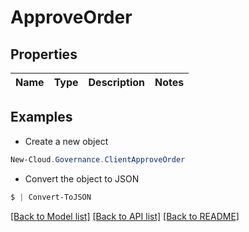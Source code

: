 # ApproveOrder
## Properties

Name | Type | Description | Notes
------------ | ------------- | ------------- | -------------

## Examples

- Create a new object
```powershell
New-Cloud.Governance.ClientApproveOrder 
```

- Convert the object to JSON
```powershell
$ | Convert-ToJSON
```


[[Back to Model list]](../README.md#documentation-for-models) [[Back to API list]](../README.md#documentation-for-api-endpoints) [[Back to README]](../README.md)

